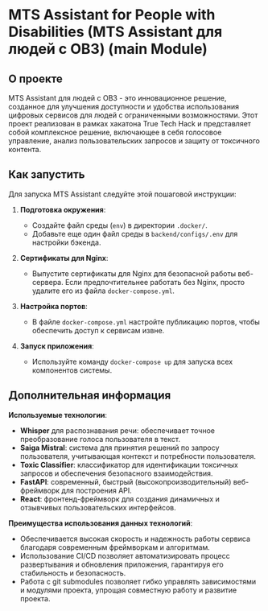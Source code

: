 # MTS Assistant for People with Disabilities (MTS Assistant для людей с ОВЗ) (main Module)

## О проекте

MTS Assistant для людей с ОВЗ - это инновационное решение, созданное для улучшения доступности и удобства использования цифровых сервисов для людей с ограниченными возможностями. Этот проект реализован в рамках хакатона True Tech Hack и представляет собой комплексное решение, включающее в себя голосовое управление, анализ пользовательских запросов и защиту от токсичного контента.

## Как запустить

Для запуска MTS Assistant следуйте этой пошаговой инструкции:

1. **Подготовка окружения**:
   - Создайте файл среды (`env`) в директории `.docker/`.
   - Добавьте еще один файл среды в `backend/configs/.env` для настройки бэкенда.

2. **Сертификаты для Nginx**:
   - Выпустите сертификаты для Nginx для безопасной работы веб-сервера. Если предпочтительнее работать без Nginx, просто удалите его из файла `docker-compose.yml`.

3. **Настройка портов**:
   - В файле `docker-compose.yml` настройте публикацию портов, чтобы обеспечить доступ к сервисам извне.

4. **Запуск приложения**:
   - Используйте команду `docker-compose up` для запуска всех компонентов системы.

## Дополнительная информация

**Используемые технологии**:

- **Whisper** для распознавания речи: обеспечивает точное преобразование голоса пользователя в текст.
- **Saiga Mistral**: система для принятия решений по запросу пользователя, учитывающая контекст и потребности пользователя.
- **Toxic Classifier**: классификатор для идентификации токсичных запросов и обеспечения безопасного взаимодействия.
- **FastAPI**: современный, быстрый (высокопроизводительный) веб-фреймворк для построения API.
- **React**: фронтенд-фреймворк для создания динамичных и отзывчивых пользовательских интерфейсов.

**Преимущества использования данных технологий**:

- Обеспечивается высокая скорость и надежность работы сервиса благодаря современным фреймворкам и алгоритмам.
- Использование CI/CD позволяет автоматизировать процесс развертывания и обновления приложения, гарантируя его стабильность и безопасность.
- Работа с git submodules позволяет гибко управлять зависимостями и модулями проекта, упрощая совместную работу и развитие проекта.
